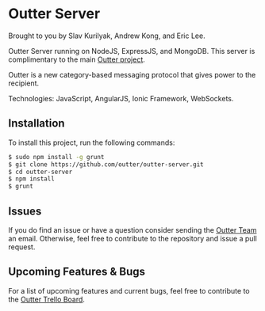 Outter Server 
=============

Brought to you by Slav Kurilyak, Andrew Kong, and Eric Lee.

Outter Server running on NodeJS, ExpressJS, and MongoDB. This server is complimentary to the main [Outter project](https://github.com/outter/outter).

Outter is a new category-based messaging protocol that gives power to the recipient.

Technologies: JavaScript, AngularJS, Ionic Framework, WebSockets.

## Installation

To install this project, run the following commands:

```bash
$ sudo npm install -g grunt
$ git clone https://github.com/outter/outter-server.git
$ cd outter-server
$ npm install
$ grunt
```

## Issues
If you do find an issue or have a question consider sending the [Outter Team](mailto:dev@outter.io) an email. Otherwise, feel free to contribute to the repository and issue a pull request.

## Upcoming Features & Bugs
For a list of upcoming features and current bugs, feel free to contribute to the [Outter Trello Board](https://trello.com/b/diGxG95r/outter).